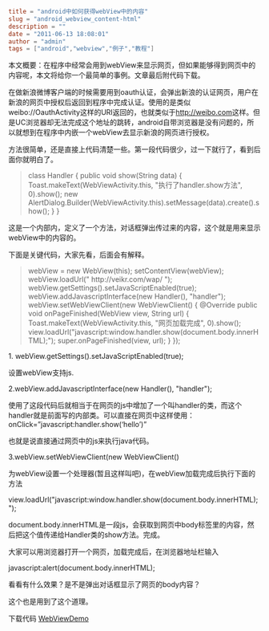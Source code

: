 ```toml
title = "android中如何获得webView中的内容"
slug = "android_webview_content-html"
description = ""
date = "2011-06-13 18:08:01"
author = "admin"
tags = ["android","webview","例子","教程"]
```

本文概要：在程序中经常会用到webView来显示网页，但如果能够得到网页中的内容呢，本文将给你一个最简单的事例。文章最后附代码下载。

在做新浪微博客户端的时候需要用到oauth认证，会弹出新浪的认证网页，用户在新浪的网页中授权后返回到程序中完成认证。使用的是类似weibo://OauthActivity这样的URI返回的，也就类似于<a href="http://weibo.com">http://weibo.com</a>这样。但是UC浏览器却无法完成这个地址的跳转，android自带浏览器是没有问题的，所以就想到在程序中内嵌一个webView去显示新浪的网页进行授权。

<!--more-->

方法很简单，还是直接上代码清楚一些。第一段代码很少，过一下就行了，看到后面你就明白了。
<blockquote>class Handler {
public void show(String data) {
Toast.makeText(WebViewActivity.this, "执行了handler.show方法", 0).show();
new AlertDialog.Builder(WebViewActivity.this).setMessage(data).create().show();
}
}</blockquote>
这是一个内部内，定义了一个方法，对话框弹出传过来的内容，这个就是用来显示webView中的内容的。

下面是关键代码，大家先看，后面会有解释。
<blockquote>webView = new WebView(this);
setContentView(webView);
webView.loadUrl(" http://veikr.com/wap/ ");
webView.getSettings().setJavaScriptEnabled(true);
webView.addJavascriptInterface(new Handler(), "handler");
webView.setWebViewClient(new WebViewClient() {
@Override
public void onPageFinished(WebView view, String url) {
Toast.makeText(WebViewActivity.this, "网页加载完成", 0).show();
view.loadUrl("javascript:window.handler.show(document.body.innerHTML);");
super.onPageFinished(view, url);
}
});</blockquote>
1. webView.getSettings().setJavaScriptEnabled(true);

设置webView支持js.

2.webView.addJavascriptInterface(new Handler(), "handler");

使用了这段代码后就相当于在网页的js中增加了一个叫handler的类，而这个handler就是前面写的内部类。可以直接在网页中这样使用：onClick=”javascript:handler.show(‘hello’)”

也就是说直接通过网页中的js来执行java代码。

3.webView.setWebViewClient(new WebViewClient()

为webView设置一个处理器(暂且这样叫吧)，在webView加载完成后执行下面的方法

view.loadUrl("javascript:window.handler.show(document.body.innerHTML);");

document.body.innerHTML是一段js，会获取到网页中body标签里的内容，然后把这个值传递给Handler类的show方法。完成。

大家可以用浏览器打开一个网页，加载完成后，在浏览器地址栏输入

javascript:alert(document.body.innerHTML);

看看有什么效果？是不是弹出对话框显示了网页的body内容？

这个也是用到了这个道理。

下载代码 <a href="http://veikr.com/assets/wp-content/uploads/2011/06/WebViewDemo.zip">WebViewDemo</a>